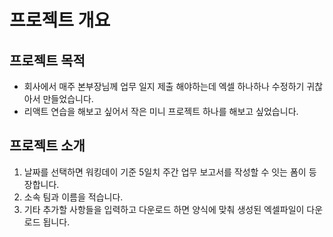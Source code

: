 # 프로젝트 개요

## 프로젝트 목적

-   회사에서 매주 본부장님께 업무 일지 제출 해야하는데 엑셀 하나하나 수정하기 귀찮아서 만들었습니다.
-   리액트 연습을 해보고 싶어서 작은 미니 프로젝트 하나를 해보고 싶었습니다.

## 프로젝트 소개

1. 날짜를 선택하면 워킹데이 기준 5일치 주간 업무 보고서를 작성할 수 잇는 폼이 등장합니다.
2. 소속 팀과 이름을 적습니다.
3. 기타 추가할 사항들을 입력하고 다운로드 하면 양식에 맞춰 생성된 엑셀파일이 다운로드 됩니다.
